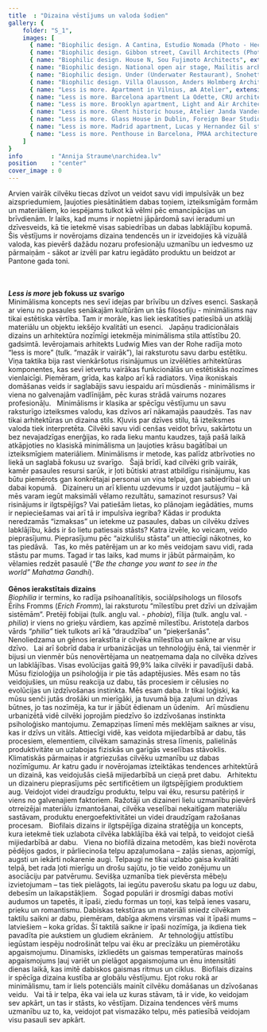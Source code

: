 ```yaml
---
title  : "Dizaina vēstījums un valoda šodien"
gallery: {
    folder: "S_1",
    images: [
      { name: "Biophilic design. A Cantina, Estudio Nomada (Photo - Hector Santos-Diez)", extension: ".jpg" },
      { name: "Biophilic design. Gibbon street, Cavill Architects (Photo - David Chatfield)", extension: ".jpg" },
      { name: "Biophilic design. House N, Sou Fujimoto Architects", extension: ".jpg" },
      { name: "Biophilic design. National open air stage, Mailitis architects", extension: ".jpg" },
      { name: "Biophilic design. Under (Underwater Restaurant), Snohetta (Photo - Ivar Kvaal)", extension: ".jpg" },
      { name: "Biophilic design. Villa Olausson, Anders Holmberg Architects", extension: ".jpg" },
      { name: "Less is more. Apartment in Vilnius, æA Atelier", extension: ".jpg" },
      { name: "Less is more. Barcelona apartment La Odette, CRU architecture studio", extension: ".jpg" },
      { name: "Less is more. Brooklyn apartment, Light and Air Architecture", extension: ".jpg" },
      { name: "Less is more. Ghent historic house, Atelier Janda Vanderghote", extension: ".jpg" },
      { name: "Less is more. Glass House in Dublin, Foreign Bear Studio", extension: ".jpg" },
      { name: "Less is more. Madrid apartment, Lucas y Hernandez Gil studio", extension: ".jpg" },
      { name: "Less is more. Penthouse in Barcelona, PMAA architecture studio", extension: ".jpg" }
    ]
}
info        : "Annija Straume\narchidea.lv"
position    : "center"
cover_image : 0
---
```

<p>Arvien vairāk cilvēku tiecas dzīvot un veidot savu vidi impulsīvāk un bez aizspriedumiem, ļaujoties piesātinātiem dabas toņiem, izteiksmīgām formām un materiāliem, ko iespējams tulkot kā vēlmi pēc emancipācijas un brīvdienām. Ir laiks, kad mums ir nopietni jāpārdomā savi ieradumi un dzīvesveids, kā tie ietekmē visas sabiedrības un dabas labklājību kopumā. Šis vēstījums ir novērojams dizaina tendencēs un ir izveidojies kā vizuālā valoda, kas pievērš dažādu nozaru profesionāļu uzmanību un iedvesmo uz pārmaiņām - sākot ar izvēli par katru iegādāto produktu un beidzot ar Pantone gada toni.

</br></br><strong><em>Less is more</em> jeb fokuss uz svarīgo</strong></br>
Minimālisma koncepts nes sevī idejas par brīvību un dzīves esenci. Saskaņā ar vienu no pasaules senākajām kultūrām un tās filosofiju - minimālisms nav tikai estētiska vērtība. Tam ir morāle, kas liek ieskatīties patiesībā un atklāj materiālu un objektu iekšējo kvalitāti un esenci.
 
Japāņu tradicionālais dizains un arhitektūra nozīmīgi ietekmēja minimālisma stila attīstību 20. gadsimtā. Ievērojamais arhitekts Ludwig Mies van der Rohe radīja moto “less is more” (tulk. “mazāk ir vairāk”), lai raksturotu savu darbu estētiku. Viņa taktika bija rast vienkāršotus risinājumus un izvēlēties arhitektūras komponentes, kas sevī ietvertu vairākas funkcionālās un estētiskās nozīmes vienlaicīgi. Piemēram, grīda, kas kalpo arī kā radiators. Viņa ikoniskais domāšanas veids ir saglabājis savu iespaidu arī mūsdienās - minimālisms ir viena no galvenajām vadlīnijām, pēc kuras strādā vairums nozares profesionāļu.
 
Minimālisms ir klasika ar spēcīgu vēstījumu un savu raksturīgo izteiksmes valodu, kas dzīvos arī nākamajās paaudzēs. Tas nav tikai arhitektūras un dizaina stils. Kļuvis par dzīves stilu, tā izteiksmes valoda tiek interpretēta. Cilvēki savu vidi cenšas veidot brīvu, sakārtotu un bez nevajadzīgas enerģijas, ko rada lieku mantu kaudzes, tajā pašā laikā atkāpjoties no klasiskā minimālisma un ļaujoties krāsu bagātībai un izteiksmīgiem materiāliem. Minimālisms ir metode, kas palīdz atbrīvoties no liekā un saglabā fokusu uz svarīgo.
 
Šajā brīdī, kad cilvēki grib vairāk, kamēr pasaules resursi sarūk, ir ļoti būtiski atrast atbildīgu risinājumu, kas būtu piemērots gan konkrētajai personai un viņa telpai, gan sabiedrībai un dabai kopumā.
 
Dizaineru un arī klientu uzdevums ir uzdot jautājumu – kā mēs varam iegūt maksimāli vēlamo rezultātu, samazinot resursus? Vai risinājums ir ilgtspējīgs? Vai patiešām lietas, ko plānojam iegādāties, mums ir nepieciešamas vai arī tā ir impulsīva iegriba? Kādas ir produkta neredzamās “izmaksas” un ietekme uz pasaules, dabas un cilvēku dzīves labklājību, kāds ir šo lietu patiesais stāsts? Katra izvēle, ko veicam, veido pieprasījumu. Pieprasījumu pēc “aizkulišu stāsta” un attiecīgi nākotnes, ko tas piedāvā.
 
Tas, ko mēs patērējam un ar ko mēs veidojam savu vidi, rada stāstu par mums. Tagad ir tas laiks, kad mums ir jābūt pārmaiņām, ko vēlamies redzēt pasaulē (<em>“Be the change you want to see in the world” Mahatma Gandhi</em>).
 
</br></br><strong>Gēnos ierakstītais dizains</strong></br>
<em>Biophilia</em> ir termins, ko radīja psihoanalītiķis, sociālpsihologs un filosofs Ērihs Fromms (<em>Erich Fromm</em>), lai raksturotu “mīlestību pret dzīvi un dzīvajām sistēmām”. Pretēji fobijai (tulk. angļu val. - <em>phobia</em>), fīlija (tulk. angļu val. - <em>philia</em>) ir viens no grieķu vārdiem, kas apzīmē mīlestību. Aristoteļa darbos vārds <em>“philia”</em> tiek tulkots arī kā “draudzība” un “pieķeršanās”. Nenoliedzama un gēnos ierakstīta ir cilvēka mīlestība un saikne ar visu dzīvo.
 
Lai arī šobrīd daba ir urbanizācijas un tehnoloģiju ēnā, tai vienmēr ir bijusi un vienmēr būs nenovērtējama un neatņemama daļa no cilvēka dzīves un labklājības. Visas evolūcijas gaitā 99,9% laika cilvēki ir pavadījuši dabā. Mūsu fizioloģija un psiholoģija ir pie tās adaptējusies. Mēs esam no tās veidojušies, un mūsu reakcija uz dabu, tās procesiem ir cēlusies no evolūcijas un izdzīvošanas instinkta. Mēs esam daba. Ir tikai loģiski, ka mūsu senči jutās drošāki un mierīgāki, ja tuvumā bija zaļumi un dzīvas būtnes, jo tas nozīmēja, ka tur ir jābūt ēdienam un ūdenim.
 
Arī mūsdienu urbanizētā vidē cilvēki joprojām piedzīvo šo izdzīvošanas instinkta psiholoģisko mantojumu. Zemapziņas līmenī mēs meklējam saiknes ar visu, kas ir dzīvs un vitāls. Attiecīgi vidē, kas veidota mijiedarbībā ar dabu, tās procesiem, elementiem, cilvēkam samazinās stresa līmenis, palielinās produktivitāte un uzlabojas fiziskās un garīgās veselības stāvoklis.
 
Klimatiskās pārmaiņas ir atgriezušas cilvēku uzmanību uz dabas nozīmīgumu. Ar katru gadu ir novērojamas izteiktākas tendences arhitektūrā un dizainā, kas veidojušās ciešā mijiedarbībā un cieņā pret dabu.
 
Arhitektu un dizaineru pieprasījums pēc sertificētiem un ilgtspējīgiem produktiem aug. Veidojot videi draudzīgu produktu, telpu vai ēku, resursu patēriņš ir viens no galvenajiem faktoriem. Ražotāji un dizaineri lielu uzmanību pievērš otrreizējai materiālu izmantošanai, cilvēka veselībai nekaitīgam materiālu sastāvam, produktu energoefektivitātei un videi draudzīgam ražošanas procesam.
 
Biofilais dizains ir ilgtspējīga dizaina stratēģija un koncepts, kura ietekmē tiek uzlabota cilvēka labklājība ēkā vai telpā, to veidojot ciešā mijiedarbībā ar dabu.
 
Viena no biofilā dizaina metodēm, kas bieži novērota pēdējos gados, ir pārliecinoša telpu apzaļumošana – zaļās sienas, apjomīgi, augsti un iekārti nokarenie augi. Telpaugi ne tikai uzlabo gaisa kvalitāti telpā, bet rada ļoti mierīgu un drošu sajūtu, jo tie veido zonējumu un asociāciju par patvērumu. Sevišķa uzmanība tiek pievērsta mēbeļu izvietojumam – tas tiek pielāgots, lai iegūtu paverošu skatu pa logu uz dabu, debesīm un laikapstākļiem.
 
Šogad populāri ir drosmīgi dabas motīvi audumos un tapetēs, it īpaši, ziedu formas un toņi, kas telpā ienes vasaru, prieku un romantismu. Dabiskas tekstūras un materiāli sniedz cilvēkam taktilu saikni ar dabu, piemēram, dabīga akmens virsmas vai it īpaši mums – latviešiem – koka grīdas. Šī taktilā saikne ir īpaši nozīmīga, ja ikdiena tiek pavadīta pie aukstiem un gludiem ekrāniem.
 
Ar tehnoloģiju attīstību iegūstam iespēju nodrošināt telpu vai ēku ar precīzāku un piemērotāku apgaismojumu. Dinamisks, izkliedēts un gaismas temperatūras mainošs apgaismojums ļauj variēt un pielāgot apgaismojuma un ēnu intensitāti dienas laikā, kas imitē dabiskos gaismas ritmus un ciklus.
 
Biofilais dizains ir spēcīga dizaina kustība ar globālu vēstījumu. Ejot roku rokā ar minimālismu, tam ir liels potenciāls mainīt cilvēku domāšanas un dzīvošanas veidu.
 
Vai tā ir telpa, ēka vai iela uz kuras stāvam, tā ir vide, ko veidojam sev apkārt, un tas ir stāsts, ko vēstījam. Dizaina tendences vērš mums uzmanību uz to, ka, veidojot pat vismazāko telpu, mēs patiesībā veidojam visu pasauli sev apkārt.</p>